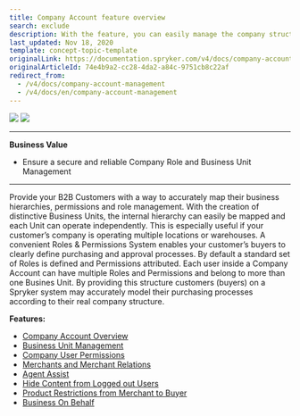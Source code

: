 ```yaml
---
title: Company Account feature overview
search: exclude
description: With the feature, you can easily manage the company structure and set roles, users, and permissions.
last_updated: Nov 18, 2020
template: concept-topic-template
originalLink: https://documentation.spryker.com/v4/docs/company-account-management
originalArticleId: 74e4b9a2-cc28-4da2-a84c-9751cb8c22af
redirect_from:
  - /v4/docs/company-account-management
  - /v4/docs/en/company-account-management
---
```


<div class='feature-text'>
    <div class='feature-images'>
    <img class="light-mode" src="https://spryker.s3.eu-central-1.amazonaws.com/docs/Document+360/Capabilities+icons/light/company+account+management.svg"/>
    <img class="dark-mode" src="https://spryker.s3.eu-central-1.amazonaws.com/docs/Document+360/Capabilities+icons/dark/Company+Account+Management.svg"/>
    </div>
    <div class="feature-text-wrap">

***
**Business Value**
* Ensure a secure and reliable Company Role and Business Unit Management
***
Provide your B2B Customers with a way to accurately map their business hierarchies, permissions and role management. With the creation of distinctive Business Units, the internal hierarchy can easily be mapped and each Unit can operate independently. This is especially useful if your customer’s company is operating multiple locations or warehouses. A convenient Roles & Permissions System enables your customer’s buyers to clearly define purchasing and approval processes. By default a standard set of Roles is defined and Permissions attributed. Each user inside a Company Account can have multiple Roles and Permissions and belong to more than one Busines Unit. By providing this structure customers (buyers) on a Spryker system may accurately model their purchasing processes according to their real company structure.
</div>
</div>

**Features:**

- [Company Account Overview](/docs/scos/user/features/{{page.version}}/company-account-feature-overview/company-accounts-overview.html)
- [Business Unit Management](/docs/scos/user/features/{{page.version}}/company-account-feature-overview/business-units-overview.html)
- [Company User Permissions](/docs/scos/user/features/{{page.version}}/company-account-feature-overview/company-user-roles-and-permissions-overview.html)
- [Merchants and Merchant Relations](/docs/scos/user/features/{{page.version}}/merchant-b2b-contracts-feature-overview.html)
- [Agent Assist](/docs/scos/user/features/{{page.version}}/agent-assist-feature-overview.html)
- [Hide Content from Logged out Users](/docs/scos/user/features/{{page.version}}/customer-access-feature-overview.html)
- [Product Restrictions from Merchant to Buyer](/docs/scos/user/features/{{page.version}}/merchant-product-restrictions-feature-overview.html)
- [Business On Behalf](/docs/scos/user/features/{{page.version}}/company-account-feature-overview/business-on-behalf-overview.html)